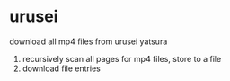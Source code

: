 # urusei

download all mp4 files from urusei yatsura

1. recursively scan all pages for mp4 files, store to a file
1. download file entries

